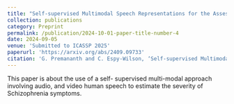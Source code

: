 ```yaml
---
title: "Self-supervised Multimodal Speech Representations for the Assessment of Schizophrenia Symptoms"
collection: publications
category: Preprint
permalink: /publication/2024-10-01-paper-title-number-4
date: 2024-09-05
venue: 'Submitted to ICASSP 2025'
paperurl: 'https://arxiv.org/abs/2409.09733'
citation: 'G. Premananth and C. Espy-Wilson, ‘Self-supervised Multimodal Speech Representations for the Assessment of Schizophrenia Symptoms’, arXiv preprint arXiv:2409. 09733, 2024.'
---
```


This paper is about the use of a self- supervised multi-modal approach involving audio, and video human speech to estimate the severity of Schizophrenia symptoms.